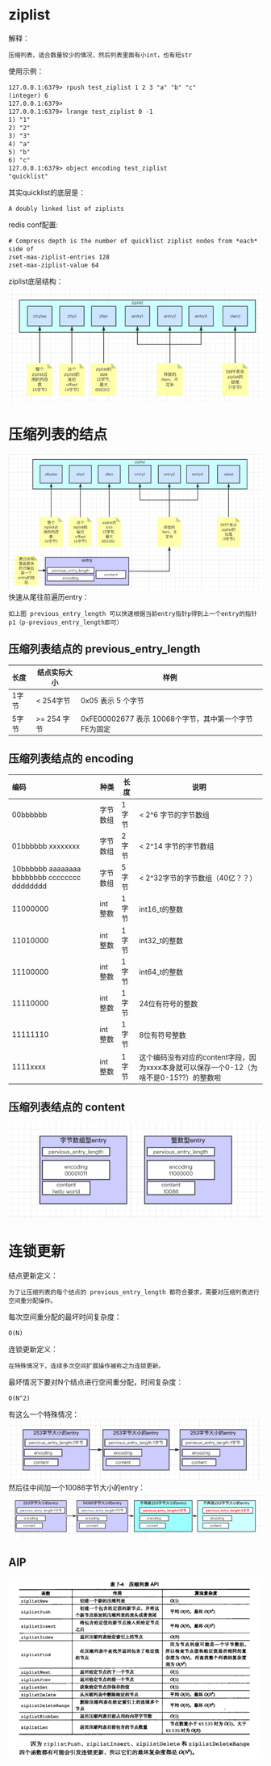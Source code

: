 # ziplist
解释：
```
压缩列表，适合数量较少的情况，然后列表里面有小int，也有短str
```
使用示例：
```
127.0.0.1:6379> rpush test_ziplist 1 2 3 "a" "b" "c"
(integer) 6
127.0.0.1:6379>
127.0.0.1:6379> lrange test_ziplist 0 -1
1) "1"
2) "2"
3) "3"
4) "a"
5) "b"
6) "c"
127.0.0.1:6379> object encoding test_ziplist
"quicklist"
```

其实quicklist的底层是：
```
A doubly linked list of ziplists
```

redis conf配置:
```
# Compress depth is the number of quicklist ziplist nodes from *each* side of
zset-max-ziplist-entries 128
zset-max-ziplist-value 64
```

ziplist底层结构： 
![](.7.0压缩列表_images/ziplist底层结构.png)

# 压缩列表的结点

![](.7.0压缩列表_images/压缩列表的结点结构.png)
快速从尾往前遍历entry：
```
如上图 previous_entry_length 可以快速根据当前entry指针p得到上一个entry的指针p1（p-previous_entry_length即可）
```

## 压缩列表结点的 previous_entry_length
|长度|结点实际大小|样例|
|:---|----| ---| 
|1字节| < 254字节| 0x05  表示 5 个字节|
|5字节| >= 254 字节| 0xFE00002677 表示 10068个字节，其中第一个字节FE为固定|

## 压缩列表结点的 encoding

|编码|种类|长度| 说明|
|:---|----|----| ---|
|00bbbbbb| 字节数组 | 1字节 | < 2^6 字节的字节数组
|01bbbbbb xxxxxxxx| 字节数组|2字节| < 2^14 字节的字节数组|
|10bbbbbb aaaaaaaa bbbbbbbb cccccccc dddddddd|字节数组| 5字节| < 2^32字节的字节数组（40亿？？）|
|11000000|int整数| 1字节| int16_t的整数|
|11010000|int整数| 1字节| int32_t的整数|
|11100000|int整数| 1字节| int64_t的整数|
|11110000|int整数| 1字节| 24位有符号的整数|
|11111110|int整数| 1字节| 8位有符号整数|
|1111xxxx|int整数| 1字节| 这个编码没有对应的content字段，因为xxxx本身就可以保存一个0-12（为啥不是0-15??）的整数啦|

## 压缩列表结点的 content

![](.7.0压缩列表_images/压缩列表结点content结构图.png)


# 连锁更新

结点更新定义：
```
为了让压缩列表的每个结点的 previous_entry_length 都符合要求，需要对压缩列表进行空间重分配操作。
```
每次空间重分配的最坏时间复杂度：
```
O(N)
```
连锁更新定义：
```
在特殊情况下，连续多次空间扩展操作被称之为连锁更新。
```
最坏情况下要对N个结点进行空间重分配，时间复杂度：
```
O(N^2)
```

有这么一个特殊情况：
![](.7.0压缩列表_images/压缩列表的连锁更新特殊数组示意图.png)
然后往中间加一个10086字节大小的entry：
![](.7.0压缩列表_images/压缩列表结点连锁更新.png)


## AIP
![](.7.0压缩列表_images/压缩列表的AIP.png)
